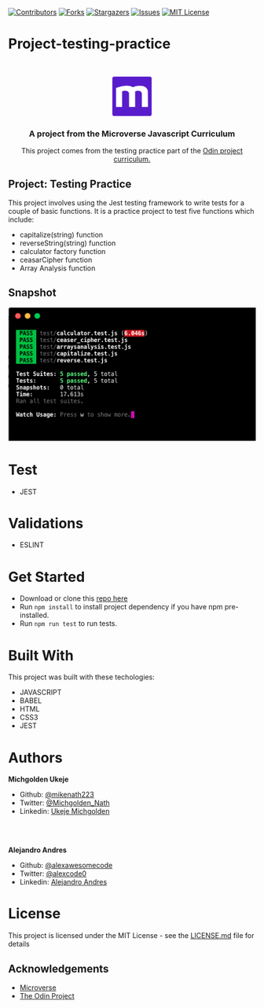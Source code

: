 

[![Contributors][contributors-shield]][contributors-url]
[![Forks][forks-shield]][forks-url]
[![Stargazers][stars-shield]][stars-url]
[![Issues][issues-shield]][issues-url]
[![MIT License][license-shield]][license-url]

# Project-testing-practice

<br />
<p align="center">
  <a href="https://www.microverse.org/">
    <img src="src/microverse.png" alt="Logo" width="80" height="80">
  </a>

  <h3 align="center">
    A project from the Microverse Javascript Curriculum
  </h3>


  <p align="center">
 This project comes from the testing practice part of the <a href="https://www.theodinproject.com/courses/javascript/lessons/testing-practice">Odin project curriculum.</a>
    <br/>

  </p>
</p>

## Project: Testing Practice

This project involves using the Jest testing framework to write tests for a couple of basic functions. It is a practice project to test five functions which include:

- capitalize(string) function
- reverseString(string) function
- calculator factory function
- ceasarCipher function
- Array Analysis function


## Snapshot
<img src="src/screenshot.png" alt="screenshot">


# Test

- JEST

# Validations

- ESLINT

# Get Started

- Download or clone this [repo here](https://github.com/alexawesomecode/project-testing-practice) 
- Run `npm install` to install project dependency if you have npm pre-installed.
- Run `npm run test` to run tests.

# Built With

This project was built with these techologies:

* JAVASCRIPT
* BABEL
* HTML
* CSS3
* JEST

# Authors

**Michgolden Ukeje**

- Github: [@mikenath223](https://github.com/mikenath223)
- Twitter: [@Michgolden_Nath](https://twitter.com/MichgoldenU)
- Linkedin: [Ukeje Michgolden](https://https://www.linkedin.com/in/michgoldenukeje/)
<br />
<br />

**Alejandro Andres**

- Github: [@alexawesomecode](https://github.com/alexawesomecode)
- Twitter: [@alexcode0](https://twitter.com/alexcode0)
- Linkedin: [Alejandro Andres](https://www.linkedin.com/in/alejandro-andres-126592191/)

# License

This project is licensed under the MIT License - see the [LICENSE.md](LICENSE.md) file for details

<!-- ACKNOWLEDGEMENTS -->
## Acknowledgements
* [Microverse](https://www.microverse.org/)
* [The Odin Project](https://www.theodinproject.com/)

<!-- MARKDOWN LINKS & IMAGES -->
<!-- https://www.markdownguide.org/basic-syntax/#reference-style-links -->
[contributors-shield]: https://img.shields.io/github/contributors/alexawesomecode/project-testing-practice.svg?style=flat-square
[contributors-url]: https://github.com/alexawesomecode/project-testing-practice/graphs/contributors
[forks-shield]: https://img.shields.io/github/forks/alexawesomecode/project-testing-practice
[forks-url]: https://github.com/alexawesomecode/project-testing-practice/network/members
[stars-shield]: https://img.shields.io/github/stars/alexawesomecode/project-testing-practice
[stars-url]: https://github.com/alexawesomecode/project-testing-practice/stargazers
[issues-shield]: https://img.shields.io/github/issues/alexawesomecode/project-testing-practice
[issues-url]: https://github.com/alexawesomecode/project-testing-practice/issues
[license-shield]: https://img.shields.io/github/license/alexawesomecode/project-testing-practice
[license-url]: https://github.com/alexawesomecode/project-testing-practice/blob/master/LICENSE.txt
